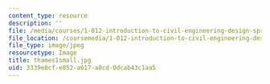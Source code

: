 ```yaml
---
content_type: resource
description: ''
file: /media/courses/1-012-introduction-to-civil-engineering-design-spring-2002/3339e8cfe852a617a0cd0dcab43c1aa5_thames1small.jpg
file_location: /coursemedia/1-012-introduction-to-civil-engineering-design-spring-2002/3339e8cfe852a617a0cd0dcab43c1aa5_thames1small.jpg
file_type: image/jpeg
resourcetype: Image
title: thames1small.jpg
uid: 3339e8cf-e852-a617-a0cd-0dcab43c1aa5
---
```

